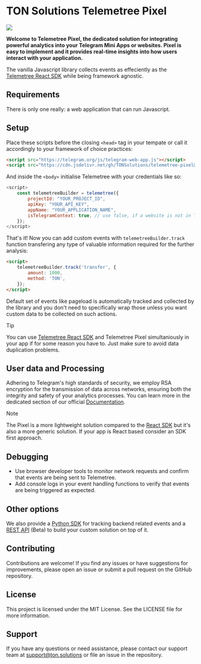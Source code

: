 # TON Solutions Telemetree Pixel

![](https://tc-images-api.s3.eu-central-1.amazonaws.com/gif_cropped.gif)

**Welcome to Telemetree Pixel, the dedicated solution for integrating powerful analytics into your Telegram Mini Apps or websites. Pixel is easy to implement and it provides  real-time insights into how users interact with your application.**

The vanilla Javascript library collects events as effeciently as the [Telemetree React SDK](https://docs.telemetree.io/sdks/react) while being framework agnostic.

## Requirements

There is only one really: a web application that can run Javascript.

## Setup

Place these scripts before the closing `<head>` tag in your tempate or call it accordingly to your framework of choice practices:
```html
<script src="https://telegram.org/js/telegram-web-app.js"></script>
<script src="https://cdn.jsdelivr.net/gh/TONSolutions/telemetree-pixel@main/telemetree-pixel.js"></script>
```

And inside the `<body>` initialise Telemetree with your credentials like so:

```javascript
<script>
    const telemetreeBuilder = telemetree({
        projectId: "YOUR_PROJECT_ID",
        apiKey: "YOUR_API_KEY",
        appName: "YOUR_APPLICATION_NAME",
        isTelegramContext: true, // use false, if a website is not in Telegram Web App context
    });
</script>
```
That's it! Now you can add custom events with `telemetreeBuilder.track` function transfering any type of valuable information required for the further analysis:

```html
<script>
    telemetreeBuilder.track('transfer', {
        amount: 1000,
        method: 'TON',
    });
</script>
```

Default set of events like pageload is automatically tracked and collected by the library and you don't need to specifically wrap those unless you want custom data to be collected on such actions.

> [!TIP]
> You can use [Telemetree React SDK](https://docs.telemetree.io/sdks/react) and Telemetree Pixel simultaniously in your app if for some reason you have to. Just make sure to avoid data duplication problems.

## User data and Processing

Adhering to Telegram's high standards of security, we employ RSA encryption for the transmission of data across networks, ensuring both the integrity and safety of your analytics processes. You can learn more in the dedicated section of our official [Documentation](https://docs.telemetree.io/essentials/data-security).

> [!NOTE]
> The Pixel is a more lightweight solution compared to the [React SDK](https://docs.telemetree.io/sdks/react) but it's also a more generic solution. If your app is React based consider an SDK first approach.

## Debugging
- Use browser developer tools to monitor network requests and confirm that events are being sent to Telemetree.
- Add console logs in your event handling functions to verify that events are being triggered as expected.

## Other options

We also provide a [Python SDK](https://docs.telemetree.io/sdks/python) for tracking backend related events and a [REST API](https://docs.telemetree.io/api-reference/cpa-ads-network/fetch-tasks-endpoint) (Beta) to build your custom solution on top of it.

## Contributing
Contributions are welcome! If you find any issues or have suggestions for improvements, please open an issue or submit a pull request on the GitHub repository.

## License
This project is licensed under the MIT License. See the LICENSE file for more information.

## Support
If you have any questions or need assistance, please contact our support team at [support@ton.solutions](support@ton.solutions) or file an issue in the repository.
